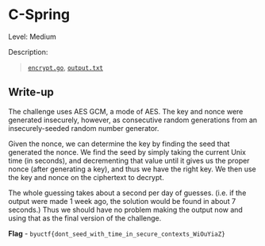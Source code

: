 # C-Spring
Level: Medium

Description:
> [`encrypt.go`](./encrypt.go), [`output.txt`](./output.txt)

## Write-up
The challenge uses AES GCM, a mode of AES. The key and nonce were
generated insecurely, however, as consecutive random generations from an
insecurely-seeded random number generator.

Given the nonce, we can determine the key by finding the seed that
generated the nonce. We find the seed by simply taking the current Unix
time (in seconds), and decrementing that value until it gives us the
proper nonce (after generating a key), and thus we have the right key.
We then use the key and nonce on the ciphertext to decrypt.

The whole guessing takes about a second per day of guesses. (i.e. if the
output were made 1 week ago, the solution would be found in about 7
seconds.) Thus we should have no problem making the output now and using
that as the final version of the challenge.

**Flag** - `byuctf{dont_seed_with_time_in_secure_contexts_WiOuYiaZ}`